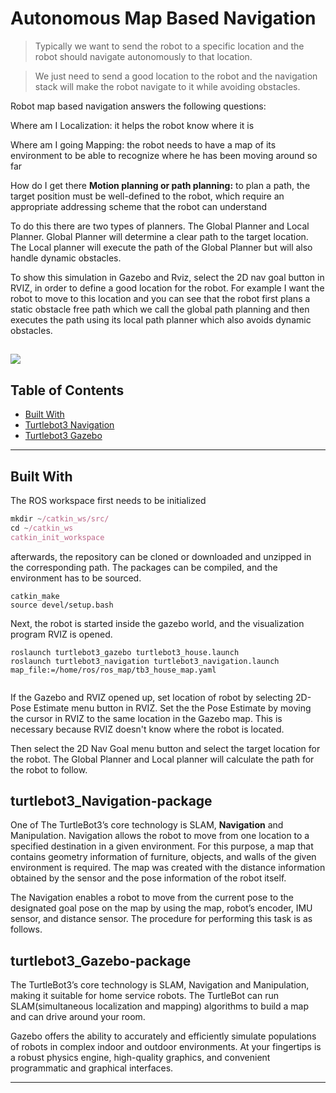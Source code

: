 <!--![](/images/.jpg?raw=false)-->

# Autonomous Map Based Navigation 

> Typically we want to send the robot to a specific location and the robot should navigate autonomously to that location.

> We just need to send a good location to the robot and the navigation stack will make the robot navigate to it while avoiding obstacles.

Robot map based navigation answers the following questions:
<p>
Where am I
    Localization: it helps the robot know where it is

Where am I going
    Mapping: the robot needs to have a map of its environment to be able to recognize where he has been moving around so far 
  
How do I get there
    **Motion planning or path planning:** to plan a path, the target position must be well-defined to the robot, which require an appropriate addressing scheme that the robot can understand
</p>
To do this there are two types of planners. The Global Planner and Local Planner. Global Planner will determine a clear path to the target location. The Local planner will execute the path of the Global Planner but will also handle dynamic obstacles.

To show this simulation in Gazebo and Rviz, select the 2D nav goal button in RVIZ, in order to define a good location for the robot. For example I want the robot to move to this location and you can see that the robot first plans a static obstacle free path which we call the global path planning and then executes the path using its local path planner which also avoids dynamic obstacles.

![](NavigationSlam.gif)
---

## Table of Contents
- [Built With](#built-with)
- [Turtlebot3 Navigation](#Turtlebot3_Navigation-package)
- [Turtlebot3 Gazebo](#Turtlebot3_Gazebo-package)
---

## Built With
The ROS workspace first needs to be initialized
```javascript
mkdir ~/catkin_ws/src/
cd ~/catkin_ws
catkin_init_workspace
```
afterwards, the repository can be cloned or downloaded and unzipped in the corresponding path. The packages can be compiled, and the environment has to be sourced.

```
catkin_make
source devel/setup.bash
```

Next, the robot is started inside the gazebo world, and the visualization program RVIZ is opened.

```
roslaunch turtlebot3_gazebo turtlebot3_house.launch
roslaunch turtlebot3_navigation turtlebot3_navigation.launch map_file:=/home/ros/ros_map/tb3_house_map.yaml
 
```

If the Gazebo and RVIZ opened up, set location of robot by selecting 2D-Pose Estimate menu button in RVIZ. Set the the Pose Estimate by moving the cursor in RVIZ to the same location in the Gazebo map. This is necessary because RVIZ doesn't know where the robot is located. 

Then select the 2D Nav Goal menu button and select the target location for the robot.  The Global Planner and Local planner will calculate the path for the robot to follow.

## turtlebot3_Navigation-package

One of The TurtleBot3’s core technology is SLAM, **Navigation** and Manipulation. Navigation allows the robot to move from one location to a specified destination in a given environment. For this purpose, a map that contains geometry information of furniture, objects, and walls of the given environment is required. The map was created with the distance information obtained by the sensor and the pose information of the robot itself.

The Navigation enables a robot to move from the current pose to the designated goal pose on the map by using the map, robot’s encoder, IMU sensor, and distance sensor. The procedure for performing this task is as follows.

## turtlebot3_Gazebo-package
The TurtleBot3’s core technology is SLAM, Navigation and Manipulation, making it suitable for home service robots. The TurtleBot can run SLAM(simultaneous localization and mapping) algorithms to build a map and can drive around your room. 

Gazebo offers the ability to accurately and efficiently simulate populations of robots in complex indoor and outdoor environments. At your fingertips is a robust physics engine, high-quality graphics, and convenient programmatic and graphical interfaces. 

---


